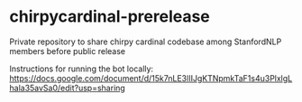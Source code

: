 # chirpycardinal-prerelease
Private repository to share chirpy cardinal codebase among StanfordNLP members before public release

Instructions for running the bot locally: https://docs.google.com/document/d/15k7nLE3lIIJgKTNpmkTaF1s4u3PlxlgLhala35avSa0/edit?usp=sharing

